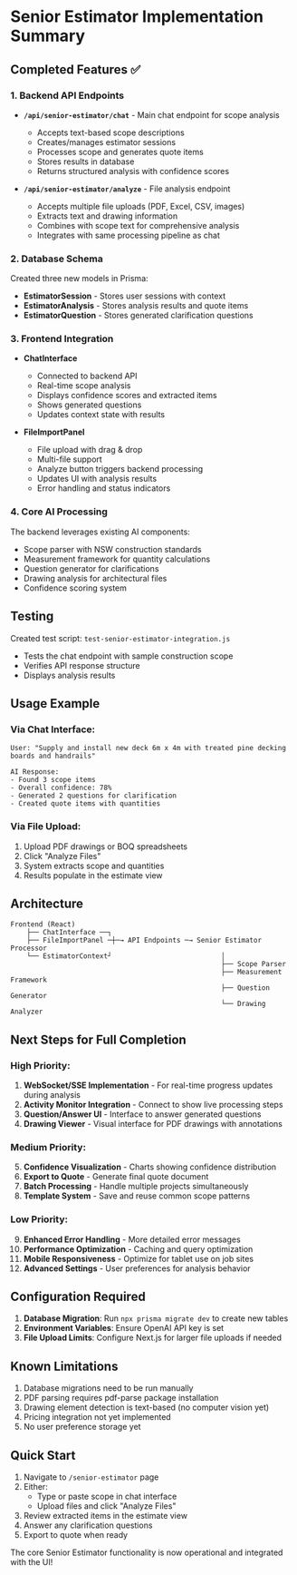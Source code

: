 # Senior Estimator Implementation Summary

## Completed Features ✅

### 1. Backend API Endpoints
- **`/api/senior-estimator/chat`** - Main chat endpoint for scope analysis
  - Accepts text-based scope descriptions
  - Creates/manages estimator sessions
  - Processes scope and generates quote items
  - Stores results in database
  - Returns structured analysis with confidence scores

- **`/api/senior-estimator/analyze`** - File analysis endpoint
  - Accepts multiple file uploads (PDF, Excel, CSV, images)
  - Extracts text and drawing information
  - Combines with scope text for comprehensive analysis
  - Integrates with same processing pipeline as chat

### 2. Database Schema
Created three new models in Prisma:
- **EstimatorSession** - Stores user sessions with context
- **EstimatorAnalysis** - Stores analysis results and quote items
- **EstimatorQuestion** - Stores generated clarification questions

### 3. Frontend Integration
- **ChatInterface** 
  - Connected to backend API
  - Real-time scope analysis
  - Displays confidence scores and extracted items
  - Shows generated questions
  - Updates context state with results

- **FileImportPanel**
  - File upload with drag & drop
  - Multi-file support
  - Analyze button triggers backend processing
  - Updates UI with analysis results
  - Error handling and status indicators

### 4. Core AI Processing
The backend leverages existing AI components:
- Scope parser with NSW construction standards
- Measurement framework for quantity calculations
- Question generator for clarifications
- Drawing analysis for architectural files
- Confidence scoring system

## Testing

Created test script: `test-senior-estimator-integration.js`
- Tests the chat endpoint with sample construction scope
- Verifies API response structure
- Displays analysis results

## Usage Example

### Via Chat Interface:
```
User: "Supply and install new deck 6m x 4m with treated pine decking boards and handrails"

AI Response:
- Found 3 scope items
- Overall confidence: 78%
- Generated 2 questions for clarification
- Created quote items with quantities
```

### Via File Upload:
1. Upload PDF drawings or BOQ spreadsheets
2. Click "Analyze Files"
3. System extracts scope and quantities
4. Results populate in the estimate view

## Architecture

```
Frontend (React)
    ├── ChatInterface ──┐
    ├── FileImportPanel ─┼─→ API Endpoints ─→ Senior Estimator Processor
    └── EstimatorContext┘                           │
                                                    ├── Scope Parser
                                                    ├── Measurement Framework
                                                    ├── Question Generator
                                                    └── Drawing Analyzer
```

## Next Steps for Full Completion

### High Priority:
1. **WebSocket/SSE Implementation** - For real-time progress updates during analysis
2. **Activity Monitor Integration** - Connect to show live processing steps
3. **Question/Answer UI** - Interface to answer generated questions
4. **Drawing Viewer** - Visual interface for PDF drawings with annotations

### Medium Priority:
5. **Confidence Visualization** - Charts showing confidence distribution
6. **Export to Quote** - Generate final quote document
7. **Batch Processing** - Handle multiple projects simultaneously
8. **Template System** - Save and reuse common scope patterns

### Low Priority:
9. **Enhanced Error Handling** - More detailed error messages
10. **Performance Optimization** - Caching and query optimization
11. **Mobile Responsiveness** - Optimize for tablet use on job sites
12. **Advanced Settings** - User preferences for analysis behavior

## Configuration Required

1. **Database Migration**: Run `npx prisma migrate dev` to create new tables
2. **Environment Variables**: Ensure OpenAI API key is set
3. **File Upload Limits**: Configure Next.js for larger file uploads if needed

## Known Limitations

1. Database migrations need to be run manually
2. PDF parsing requires pdf-parse package installation
3. Drawing element detection is text-based (no computer vision yet)
4. Pricing integration not yet implemented
5. No user preference storage yet

## Quick Start

1. Navigate to `/senior-estimator` page
2. Either:
   - Type or paste scope in chat interface
   - Upload files and click "Analyze Files"
3. Review extracted items in the estimate view
4. Answer any clarification questions
5. Export to quote when ready

The core Senior Estimator functionality is now operational and integrated with the UI!